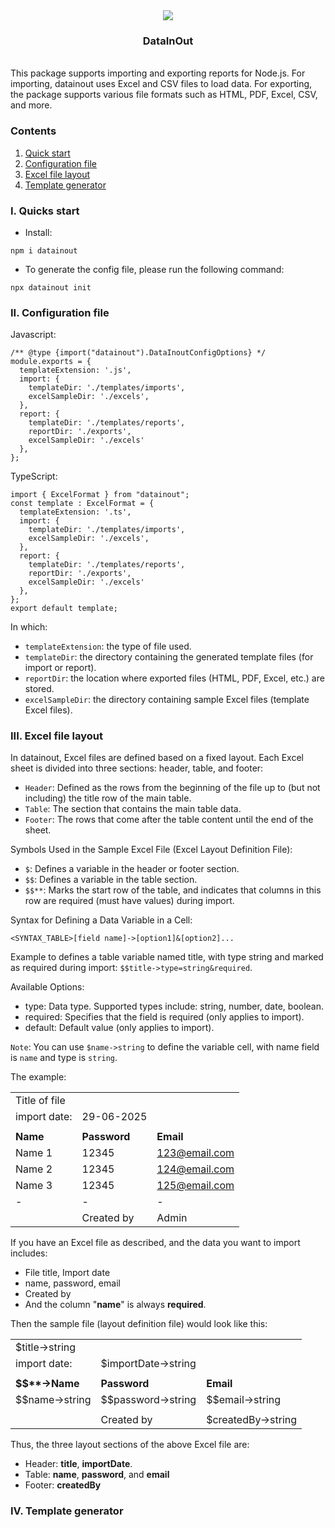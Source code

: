 <div align="center">
  <a href="https://github.com/KhonngNhoTen/inoutjs">
    <img src="https://i.postimg.cc/P5WhbvfT/datainout-logo.png">
  </a>
  <h3>DataInOut</h3>
</div>  
<br>
This package supports importing and exporting reports for Node.js. For importing, datainout uses Excel and CSV files to load data. For exporting, the package supports various file formats such as HTML, PDF, Excel, CSV, and more.

### Contents

1. [Quick start](#i-quicks-start)
2. [Configuration file](#ii-configuration-file)
3. [Excel file layout](#iii-excel-file-layout)
4. [Template generator](#iv-template-generator)

### I. Quicks start

- Install:

```
npm i datainout
```

- To generate the config file, please run the following command:

```
npx datainout init
```

### II. Configuration file

Javascript:

```
/** @type {import("datainout").DataInoutConfigOptions} */
module.exports = {
  templateExtension: '.js',
  import: {
    templateDir: './templates/imports',
    excelSampleDir: './excels',
  },
  report: {
    templateDir: './templates/reports',
    reportDir: './exports',
    excelSampleDir: './excels'
  },
};
```

TypeScript:

```
import { ExcelFormat } from "datainout";
const template : ExcelFormat = {
  templateExtension: '.ts',
  import: {
    templateDir: './templates/imports',
    excelSampleDir: './excels',
  },
  report: {
    templateDir: './templates/reports',
    reportDir: './exports',
    excelSampleDir: './excels'
  },
};
export default template;
```

In which:

- `templateExtension`: the type of file used.
- `templateDir`: the directory containing the generated template files (for import or report).
- `reportDir`: the location where exported files (HTML, PDF, Excel, etc.) are stored.
- `excelSampleDir`: the directory containing sample Excel files (template Excel files).

### III. Excel file layout

In datainout, Excel files are defined based on a fixed layout. Each Excel sheet is divided into three sections: header, table, and footer:

- `Header`: Defined as the rows from the beginning of the file up to (but not including) the title row of the main table.
- `Table`: The section that contains the main table data.
- `Footer`: The rows that come after the table content until the end of the sheet.

Symbols Used in the Sample Excel File (Excel Layout Definition File):

- `$`: Defines a variable in the header or footer section.
- `$$`: Defines a variable in the table section.
- `$$**`: Marks the start row of the table, and indicates that columns in this row are required (must have values) during import.

Syntax for Defining a Data Variable in a Cell:

```
<SYNTAX_TABLE>[field name]->[option1]&[option2]...
```

Example to defines a table variable named title, with type string and marked as required during import: `$$title->type=string&required`.

Available Options:

- type: Data type. Supported types include: string, number, date, boolean.
- required: Specifies that the field is required (only applies to import).
- default: Default value (only applies to import).

`Note`: You can use `$name->string` to define the variable cell, with name field is `name` and type is `string`.

The example:

|               |              |               |
| ------------- | ------------ | ------------- |
| Title of file |              |               |
| import date:  | 29-06-2025   |               |
|               |              |               |
| **Name**      | **Password** | **Email**     |
| Name 1        | 12345        | 123@email.com |
| Name 2        | 12345        | 124@email.com |
| Name 3        | 12345        | 125@email.com |
| -             | -            | -             |
|               | Created by   | Admin         |

If you have an Excel file as described, and the data you want to import includes:

- File title, Import date
- name, password, email
- Created by
- And the column "**name**" is always **required**.

Then the sample file (layout definition file) would look like this:

|                  |                     |                    |
| ---------------- | ------------------- | ------------------ |
| $title->string   |                     |                    |
| import date:     | $importDate->string |                    |
|                  |                     |                    |
| **$$\*\*->Name** | **Password**        | **Email**          |
| $$name->string   | $$password->string  | $$email->string    |
|                  |                     |                    |
|                  | Created by          | $createdBy->string |

Thus, the three layout sections of the above Excel file are:

- Header: **title**, **importDate**.
- Table: **name**, **password**, and **email**
- Footer: **createdBy**

### IV. Template generator
